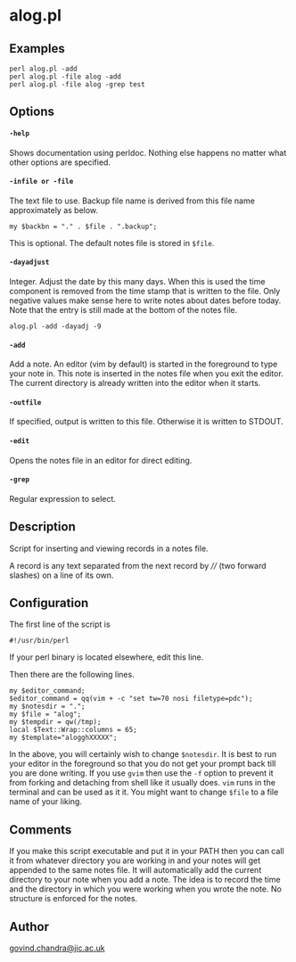 # alog.pl

## Examples

    perl alog.pl -add
    perl alog.pl -file alog -add
    perl alog.pl -file alog -grep test

## Options

#### `-help`

Shows documentation using perldoc. Nothing else happens no matter
what other options are specified.

#### `-infile or -file`

The text file to use. Backup file name is derived from this file
name approximately as below.

    my $backbn = "." . $file . ".backup";

This is optional. The default notes file is stored in `$file`.

#### `-dayadjust`

Integer. Adjust the date by this many days. When this is used the
time component is removed from the time stamp that is written to the
file. Only negative values make sense here to write notes about
dates before today. Note that the entry is still made at the bottom
of the notes file.

    alog.pl -add -dayadj -9

#### `-add`

Add a note. An editor (vim by default) is started in the foreground to
type your note in. This note is inserted in the notes file when you
exit the editor. The current directory is already written into the
editor when it starts.

#### `-outfile`

If specified, output is written to this file. Otherwise it is
written to STDOUT.

#### `-edit`

Opens the notes file in an editor for direct editing.

#### `-grep`

Regular expression to select.

## Description

Script for inserting and viewing records in a notes file.

A record is any text separated from the next record by _//_ (two
forward slashes) on a line of its own.

## Configuration

The first line of the script is

~~~ 
#!/usr/bin/perl
~~~

If your perl binary is located elsewhere, edit this line.

Then there are the following lines.

~~~ 
my $editor_command;
$editor_command = qq(vim + -c "set tw=70 nosi filetype=pdc");
my $notesdir = ".";
my $file = "alog";
my $tempdir = qw(/tmp);
local $Text::Wrap::columns = 65;
my $template="alogghXXXXX";
~~~

In the above, you will certainly wish to change `$notesdir`. It is
best to run your editor in the foreground so that you do not get your
prompt back till you are done writing. If you use `gvim` then use the
`-f` option to prevent it from forking and detaching from shell like
it usually does. `vim` runs in the terminal and can be used as it it.
You might want to change `$file` to a file name of your liking.

## Comments

If you make this script executable and put it in your PATH then you
can call it from whatever directory you are working in and your notes
will get appended to the same notes file. It will automatically add
the current directory to your note when you add a note. The idea is to
record the time and the directory in which you were working when you
wrote the note. No structure is enforced for the notes.

## Author

govind.chandra@jic.ac.uk

